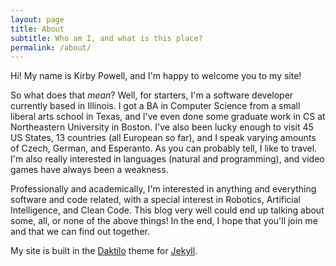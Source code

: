 ```yaml
---
layout: page
title: About 
subtitle: Who am I, and what is this place?
permalink: /about/
---
```


Hi! My name is Kirby Powell, and I'm happy to welcome you to my site!

So what does that *mean*? Well, for starters, I'm a software developer currently based in Illinois. I got a BA in
Computer Science from a small liberal arts school in Texas, and I've even done some graduate work in CS at 
Northeastern University in Boston. I've also been lucky enough to visit 45 US States, 13 countries (all European so far), and I
speak varying amounts of Czech, German, and Esperanto. As you can probably tell, I like to travel. I'm also really interested in
languages (natural and programming), and video games have always been a weakness. 

Professionally and academically, I'm interested in anything and everything software and code related, with a special interest
in Robotics, Artificial Intelligence, and Clean Code. This blog very well could end up talking about some, all, or none of the
above things! In the end, I hope that you'll join me and that we can find out together. 

My site is built in the [Daktilo](https://github.com/kronik3r/daktilo) theme for [Jekyll](https://github.com/jekyll/jekyll).
